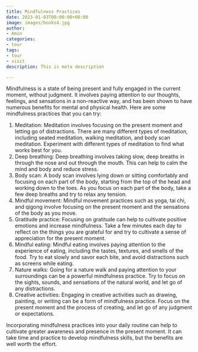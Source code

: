 ```yaml
---
title: Mindfulness Practices
date: 2023-01-03T00:00:00+00:00
image: images/books4.jpg
author:
- Amin
categories:
- tour
tags:
- tour
- visit
description: This is meta description

---
```

Mindfulness is a state of being present and fully engaged in the current moment, without judgment. It involves paying attention to our thoughts, feelings, and sensations in a non-reactive way, and has been shown to have numerous benefits for mental and physical health. Here are some mindfulness practices that you can try:

1. Meditation: Meditation involves focusing on the present moment and letting go of distractions. There are many different types of meditation, including seated meditation, walking meditation, and body scan meditation. Experiment with different types of meditation to find what works best for you.
2. Deep breathing: Deep breathing involves taking slow, deep breaths in through the nose and out through the mouth. This can help to calm the mind and body and reduce stress.
3. Body scan: A body scan involves lying down or sitting comfortably and focusing on each part of the body, starting from the top of the head and working down to the toes. As you focus on each part of the body, take a few deep breaths and try to relax any tension.
4. Mindful movement: Mindful movement practices such as yoga, tai chi, and qigong involve focusing on the present moment and the sensations of the body as you move.
5. Gratitude practice: Focusing on gratitude can help to cultivate positive emotions and increase mindfulness. Take a few minutes each day to reflect on the things you are grateful for and try to cultivate a sense of appreciation for the present moment.
6. Mindful eating: Mindful eating involves paying attention to the experience of eating, including the tastes, textures, and smells of the food. Try to eat slowly and savor each bite, and avoid distractions such as screens while eating.
7. Nature walks: Going for a nature walk and paying attention to your surroundings can be a powerful mindfulness practice. Try to focus on the sights, sounds, and sensations of the natural world, and let go of any distractions.
8. Creative activities: Engaging in creative activities such as drawing, painting, or writing can be a form of mindfulness practice. Focus on the present moment and the process of creating, and let go of any judgment or expectations.

Incorporating mindfulness practices into your daily routine can help to cultivate greater awareness and presence in the present moment. It can take time and practice to develop mindfulness skills, but the benefits are well worth the effort.